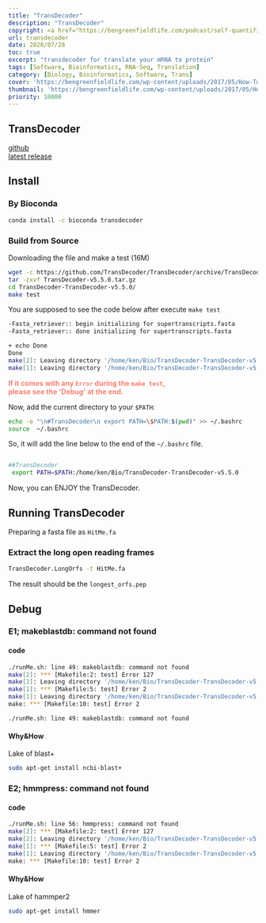```yaml
---
title: "TransDecoder"
description: "TransDecoder"
copyright: <a href="https://bengreenfieldlife.com/podcast/self-quantification-podcasts/how-to-decode-your-genome/">Affiliate Disclosure</a>
url: transdecoder
date: 2020/07/28
toc: true
excerpt: "transdecoder for translate your mRNA to protein"
tags: [Software, Bioinformatics, RNA-Seq, Translation]
category: [Biology, Bioinformatics, Software, Trans]
cover: 'https://bengreenfieldlife.com/wp-content/uploads/2017/05/How-To-Decode-Your-Genome-Unlock-The-Nitty-Gritty-Details-Behind-Your-DNA-Discover-Your-Good-Genes-Your-Bad-Genes.png'
thumbnail: 'https://bengreenfieldlife.com/wp-content/uploads/2017/05/How-To-Decode-Your-Genome-Unlock-The-Nitty-Gritty-Details-Behind-Your-DNA-Discover-Your-Good-Genes-Your-Bad-Genes.png'
priority: 10000
---
```


## TransDecoder

[github](https://github.com/TransDecoder/TransDecoder)  
[latest release](https://github.com/TransDecoder/TransDecoder/releases)

## Install

### By Bioconda

```bash
conda install -c bioconda transdecoder 
```

### Build from Source

Downloading the file and make a test (16M)
```bash
wget -c https://github.com/TransDecoder/TransDecoder/archive/TransDecoder-v5.5.0.tar.gz
tar -zxvf TransDecoder-v5.5.0.tar.gz
cd TransDecoder-TransDecoder-v5.5.0/
make test
```
You are supposed to see the code below after execute `make test`
```bash
-Fasta_retriever:: begin initializing for supertranscripts.fasta
-Fasta_retriever:: done initializing for supertranscripts.fasta

+ echo Done
Done
make[2]: Leaving directory '/home/ken/Bio/TransDecoder-TransDecoder-v5.5.0/sample_data/supertranscripts_example'
make[1]: Leaving directory '/home/ken/Bio/TransDecoder-TransDecoder-v5.5.0/sample_data'
```
<span style="color:salmon;"><b>If it comes with any `Error` during the `make test`,<br>
please see the 'Debug' at the end.</b></span>


Now, add the current directory to your `$PATH`:
```bash
echo -e "\n#TransDecoder\n export PATH=\$PATH:$(pwd)" >> ~/.bashrc
source  ~/.bashrc
```
So, it will add the line below to the end of the `~/.bashrc` file.
```bash

##TransDecoder
 export PATH=$PATH:/home/ken/Bio/TransDecoder-TransDecoder-v5.5.0
```
Now, you can ENJOY the TransDecoder.

## Running TransDecoder

Preparing a fasta file as `HitMe.fa`

### Extract the long open reading frames

```bash
TransDecoder.LongOrfs -t HitMe.fa
```

The result should be the `longest_orfs.pep`


## Debug  
### E1; makeblastdb: command not found

#### code
```bash
./runMe.sh: line 49: makeblastdb: command not found
make[2]: *** [Makefile:2: test] Error 127
make[2]: Leaving directory '/home/ken/Bio/TransDecoder-TransDecoder-v5.5.0/sample_data/cufflinks_example'
make[1]: *** [Makefile:5: test] Error 2
make[1]: Leaving directory '/home/ken/Bio/TransDecoder-TransDecoder-v5.5.0/sample_data'
make: *** [Makefile:10: test] Error 2
```
`./runMe.sh: line 49: makeblastdb: command not found
`
#### Why&How
Lake of blast+
```bash
sudo apt-get install ncbi-blast+
```

### E2; hmmpress: command not found

#### code
```bash
./runMe.sh: line 56: hmmpress: command not found
make[2]: *** [Makefile:2: test] Error 127
make[2]: Leaving directory '/home/ken/Bio/TransDecoder-TransDecoder-v5.5.0/sample_data/cufflinks_example'
make[1]: *** [Makefile:5: test] Error 2
make[1]: Leaving directory '/home/ken/Bio/TransDecoder-TransDecoder-v5.5.0/sample_data'
make: *** [Makefile:10: test] Error 2
```
#### Why&How
Lake of hammper2
```bash
sudo apt-get install hmmer
```
